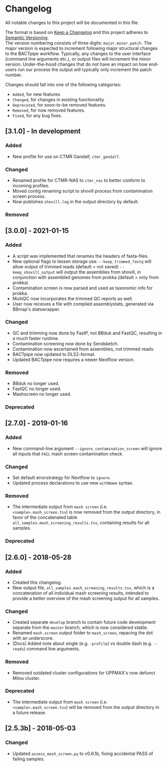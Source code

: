 # Changelog
All notable changes to this project will be documented in this file.

The format is based on [Keep a Changelog](http://keepachangelog.com/en/1.0.0/)
and this project adheres to [Semantic Versioning](http://semver.org/spec/v2.0.0.html).  
The version numbering consists of three digits: `major.minor.patch`. The major
version is expected to increment following major structural changes to the
BACTpipe workflow.  Typically, any changes to the user interface (command line
arguments etc.), or output files will increment the minor version.
Under-the-hood changes that do not have an impact on how end-users run our
process the output will typically only increment the patch number.

Changes should fall into one of the following categories: 
- `Added`, for new features
- `Changed`, for changes in existing functionality
- `Deprecated`, for soon-to-be removed features.
- `Removed`, for now removed features.
- `Fixed`, for any bug fixes.

## [3.1.0] - In development
### Added
- New profile for use on CTMR Gandalf, `ctmr_gandalf`.

### Changed
- Renamed profile for CTMR-NAS to `ctmr_nas` to better conform to incoming
  profiles.
- Moved contig renaming script to shovill process from contamination screen
  process.
- Now publishes `shovill.log` in the output directory by default.

### Removed

## [3.0.0] - 2021-01-15
### Added
- A script was implemented that renames the headers of fasta-files.
- New optional flags to lessen storage use:
	`--keep_trimmed_fastq` will allow output of trimmed reads (default = not saved)
	`--keep_shovill_output` will output the assemblies from shovill, in conjunction
	with assembled genomes from prokka (default = only from prokka)
- Contamination screen is now parsed and used as taxonomic info for prokka.
- MultiQC now incorporates the trimmed QC reports as well.
- User now receives a file with compiled assemblystats, generated via BBmap's
  statswrapper. 

### Changed
- QC and trimming now done by FastP, not BBduk and FastQC, resulting in a much
  faster runtime.
- Contamination screening now done by Sendsketch.
- Contamination now ascertained from assemblies, not trimmed reads.
- BACTpipe now updated to DLS2-format.
- Updated BACTpipe now requires a newer Nextflow version.

### Removed
- BBduk no longer used.
- FastQC no longer used.
- Mashscreen no longer used.

### Deprecated


## [2.7.0] - 2019-01-16
### Added
- New command-line argument `--ignore_contamination_screen` will ignore all inputs
  that `FAIL` mash screen contamination check. 

### Changed
- Set default errorstrategy for Nextflow to `ignore`. 
- Updated process declarations to use new `withName` syntax.

### Removed
- The intermediate output from `mash screen` (i.e.  `<sample>.mash_screen.tsv`)
  is now removed from the output directory, in favor of the concatenated table
  `all_samples.mash_screening_results.tsv`, containing results for all samples.

### Deprecated


## [2.6.0] - 2018-05-28
### Added
- Created this changelog.
- New output file, `all_samples.mash_screening_results.tsv`, which is a concatenation
  of all individual mash screening results, intended to provide a better overview of
  the mash screening output for all samples.

### Changed
- Created separate `develop` branch to contain future code development separate
  from the `master` branch, which is now considered stable.
- Renamed `mash.screen` output folder to `mash_screen`, repacing the dot with
  an underscore.
- [Docs] Added note about single (e.g. `-profile`) vs double dash (e.g.
  `--reads`) command line arguments.

### Removed
- Removed outdated cluster configurations for UPPMAX's now defunct Milou cluster.

### Deprecated
- The intermediate output from `mash screen` (i.e.  `<sample>.mash_screen.tsv`)
  will be removed from the output directory in a future release.


## [2.5.3b] - 2018-05-03
### Changed
- Updated `assess_mash_screen.py` to v0.6.1b, fixing accidental PASS of failing
  samples.
